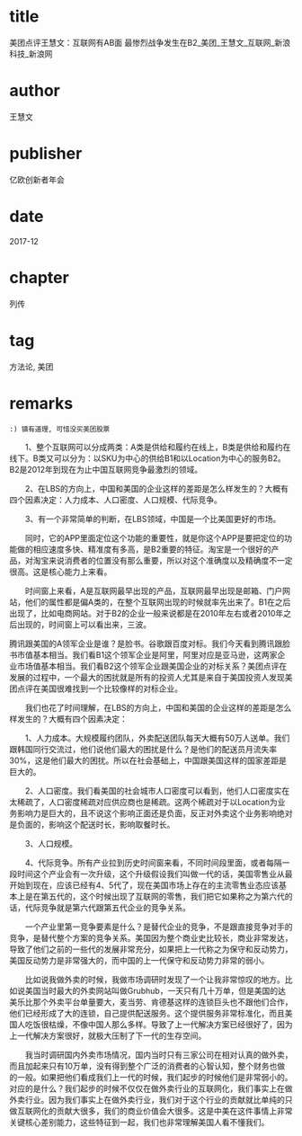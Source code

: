 # title
美团点评王慧文：互联网有AB面 最惨烈战争发生在B2_美团_王慧文_互联网_新浪科技_新浪网

# author
王慧文

# publisher
亿欧创新者年会

# date
2017-12

# chapter
列传

# tag
方法论, 美团

# remarks
`:) 镇有道理, 可惜没买美团股票`

　　1、整个互联网可以分成两类：A类是供给和履约在线上，B类是供给和履约在线下。B类又可以分为：以SKU为中心的供给B1和以Location为中心的服务B2。B2是2012年到现在为止中国互联网竞争最激烈的领域。

　　2、在LBS的方向上，中国和美国的企业这样的差距是怎么样发生的？大概有四个因素决定：人力成本、人口密度、人口规模、代际竞争。

　　3、有一个非常简单的判断，在LBS领域，中国是一个比美国更好的市场。

　　同时，它的APP里面定位这个功能的重要性，就是你这个APP是要把定位的功能做的相应速度多快、精准度有多高，是B2重要的特征。淘宝是一个很好的产品，对淘宝来说消费者的位置没有那么重要，所以对这个准确度以及精确度不一定很高。这是核心能力上来看。

　　时间窗上来看，A是互联网最早出现的产品，互联网最早出现是邮箱、门户网站，他们的属性都是偏A类的，在整个互联网出现的时候就率先出来了。B1在之后出现了，比如电商网站。对于B2的企业一般来说都是在2010年左右或者2010年之后出现的，时间窗上可以看出来，三波。

腾讯跟美国的A领军企业是谁？是脸书。谷歌跟百度对标。我们今天看到腾讯跟脸书市值基本相当。我们看B1这个领军企业是阿里，阿里对应是亚马逊，这两家企业市场值基本相当。我们看B2这个领军企业跟美国企业的对标关系？美团点评在发展的过程中，一个最大的困扰就是所有的投资人尤其是来自于美国投资人发现美团点评在美国很难找到一个比较像样的对标企业。

　　我们也花了时间理解，在LBS的方向上，中国和美国的企业这样的差距是怎么样发生的？大概有四个因素决定：

　　1、人力成本。大规模履约团队，外卖配送团队每天大概有50万人送单。我们跟韩国同行交流过，他们说他们最大的困扰是什么？是他们的配送员月流失率30%，这是他们最大的困扰。所以在社会基础上，中国跟美国这样的国家差距是巨大的。

　　2、人口密度。我们看美国的社会城市人口密度可以看到，他们人口密度实在太稀疏了，人口密度稀疏对应供应商也是稀疏。这两个稀疏对于以Location为业务影响力是巨大的，且不说这个影响正面还是负面，反正对外卖这个业务影响绝对是负面的，影响这个配送时长，影响取餐时长。

　　3、人口规模。

　　4、代际竞争。所有产业拉到历史时间窗来看，不同时间段里面，或者每隔一段时间这个产业会有一次升级，这个升级假设我们叫做一代的话，美国零售业从最开始到现在，应该已经有4、5代了，现在美国市场上存在的主流零售业态应该基本上是在第五代的，这个时候出现了互联网的零售，我们把它如果称之为第六代的话，代际竞争就是第六代跟第五代企业的竞争关系。

　　一个产业里第一竞争要素是什么？是替代企业的竞争，不是跟直接竞争对手的竞争，是替代整个方案的竞争关系。美国因为整个商业史比较长，商业非常发达，导致了他们之前的一些代的发展非常充分，如果把上一代称之为保守和反动势力，美国反动势力是非常强大的，而中国的上一代保守和反动势力非常的弱小。

　　比如说我做外卖的时候，我做市场调研时发现了一个让我非常惊叹的地方。比如说美国当时最大的外卖网站叫做Grubhub，一天只有几十万单，但是美国的达美乐比那个外卖平台单量要大，麦当劳、肯德基这样的连锁巨头也不跟他们合作，他们已经形成了大的连锁，自己提供配送服务。这个提供服务非常标准化，而且美国人吃饭很枯燥，不像中国人那么多样。导致了上一代解决方案已经很好了，因为上一代解决方案很好，就极大压制了下一代的生存空间。


　　我当时调研国内外卖市场情况，国内当时只有三家公司在相对认真的做外卖，而且加起来只有10万单，没有得到整个广泛的消费者的心智认知，整个财务也做的一般。如果把他们看成我们上一代的时候，我们起步的时候他们是非常弱小的。对应的是什么？我们起步的时候不仅仅在做外卖行业的互联网化，我们事实上在做外卖行业。因为我们事实上在做外卖行业，我们对于这个行业的贡献就比单纯的只做互联网化的贡献大很多，我们的商业价值会大很多。这是中美在这件事情上非常关键核心差别能力，这些特征到一起，我们也非常理解美国人看不懂我们。
